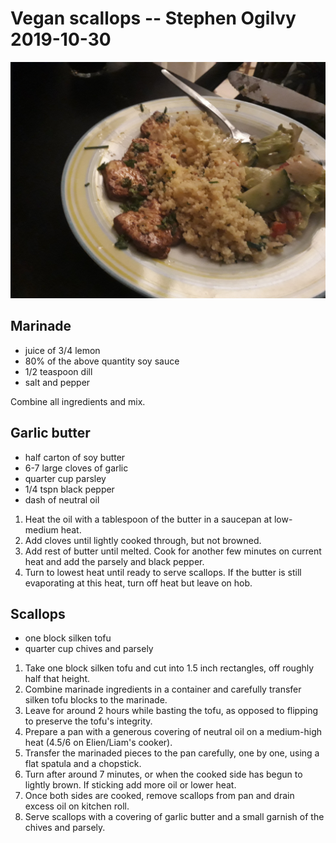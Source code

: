 # Vegan scallops -- Stephen Ogilvy 2019-10-30

![](https://raw.githubusercontent.com/wdbm/resources_veganism/master/recipes/vegan_scallops_--_Stephen_Ogilvy_2019-10-30/signal-attachment-2019-10-30-224551.jpeg)

## Marinade

- juice of 3/4 lemon
- 80% of the above quantity soy sauce
- 1/2 teaspoon dill
- salt and pepper

Combine all ingredients and mix.

## Garlic butter

- half carton of soy butter
- 6-7 large cloves of garlic
- quarter cup parsley
- 1/4 tspn black pepper
- dash of neutral oil

1. Heat the oil with a tablespoon of the butter in a saucepan at low-medium heat.
2. Add cloves until lightly cooked through, but not browned.
3. Add rest of butter until melted. Cook for another few minutes on current heat and add the parsely and black pepper.
4. Turn to lowest heat until ready to serve scallops. If the butter is still evaporating at this heat, turn off heat but leave on hob.

## Scallops

- one block silken tofu
- quarter cup chives and parsely

1. Take one block silken tofu and cut into 1.5 inch rectangles, off roughly half that height.
2. Combine marinade ingredients in a container and carefully transfer silken tofu blocks to the marinade.
3. Leave for around 2 hours while basting the tofu, as opposed to flipping to preserve the tofu's integrity.
4. Prepare a pan with a generous covering of neutral oil on a medium-high heat (4.5/6 on Elien/Liam's cooker).
5. Transfer the marinaded pieces to the pan carefully, one by one, using a flat spatula and a chopstick.
6. Turn after around 7 minutes, or when the cooked side has begun to lightly brown. If sticking add more oil or lower heat.
7. Once both sides are cooked, remove scallops from pan and drain excess oil on kitchen roll.
8. Serve scallops with a covering of garlic butter and a small garnish of the chives and parsely.

